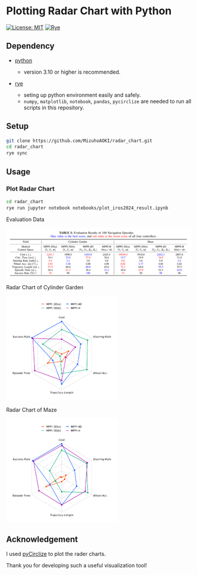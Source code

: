 # Plotting Radar Chart with Python

[![License: MIT](https://img.shields.io/badge/License-MIT-blue.svg)](https://opensource.org/licenses/MIT)
[![Rye](https://img.shields.io/endpoint?url=https://raw.githubusercontent.com/astral-sh/rye/main/artwork/badge.json)](https://rye.astral.sh)

## Dependency

- [python](https://www.python.org/)
  - version 3.10 or higher is recommended.

- [rye](https://rye.astral.sh/)
  - seting up python environment easily and safely.
  - `numpy`, `matplotlib`, `notebook`, `pandas`, `pycirclize` are needed to run all scripts in this repository.

## Setup
```sh
git clone https://github.com/MizuhoAOKI/radar_chart.git
cd radar_chart
rye sync
```

## Usage

### Plot Radar Chart

```sh
cd radar_chart
rye run jupyter notebook notebooks/plot_iros2024_result.ipynb
```

Evaluation Data

<img src="./media/iros2024_result_table.png" width="500" />

Radar Chart of Cylinder Garden

<img src="./media/radar_cylinder_garden.png" width="300" />

Radar Chart of Maze

<img src="./media/radar_maze.png" width="300" />

## Acknowledgement
I used [pyCirclize](https://moshi4.github.io/pyCirclize/) to plot the rader charts.

Thank you for developing such a useful visualization tool!
